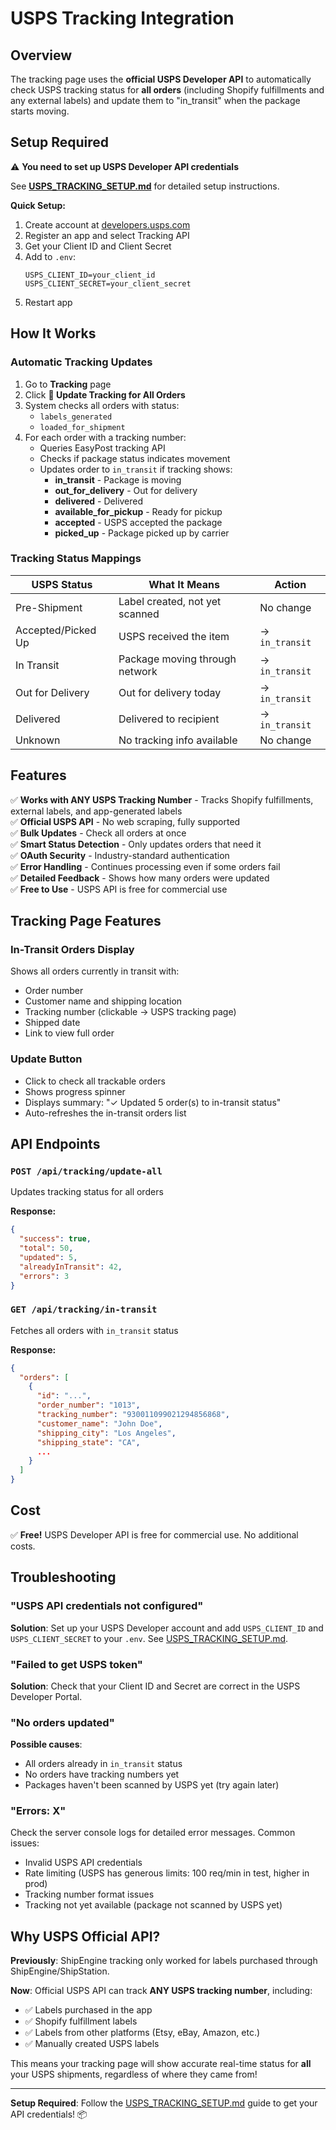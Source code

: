 # USPS Tracking Integration

## Overview

The tracking page uses the **official USPS Developer API** to automatically check USPS tracking status for **all orders** (including Shopify fulfillments and any external labels) and update them to "in_transit" when the package starts moving.

## Setup Required

⚠️ **You need to set up USPS Developer API credentials**

See **[USPS_TRACKING_SETUP.md](./USPS_TRACKING_SETUP.md)** for detailed setup instructions.

**Quick Setup:**

1. Create account at [developers.usps.com](https://developers.usps.com/)
2. Register an app and select Tracking API
3. Get your Client ID and Client Secret
4. Add to `.env`:
   ```env
   USPS_CLIENT_ID=your_client_id
   USPS_CLIENT_SECRET=your_client_secret
   ```
5. Restart app

## How It Works

### Automatic Tracking Updates

1. Go to **Tracking** page
2. Click **🔄 Update Tracking for All Orders**
3. System checks all orders with status:
   - `labels_generated`
   - `loaded_for_shipment`
4. For each order with a tracking number:
   - Queries EasyPost tracking API
   - Checks if package status indicates movement
   - Updates order to `in_transit` if tracking shows:
     - **in_transit** - Package is moving
     - **out_for_delivery** - Out for delivery
     - **delivered** - Delivered
     - **available_for_pickup** - Ready for pickup
     - **accepted** - USPS accepted the package
     - **picked_up** - Package picked up by carrier

### Tracking Status Mappings

| USPS Status        | What It Means                  | Action         |
| ------------------ | ------------------------------ | -------------- |
| Pre-Shipment       | Label created, not yet scanned | No change      |
| Accepted/Picked Up | USPS received the item         | → `in_transit` |
| In Transit         | Package moving through network | → `in_transit` |
| Out for Delivery   | Out for delivery today         | → `in_transit` |
| Delivered          | Delivered to recipient         | → `in_transit` |
| Unknown            | No tracking info available     | No change      |

## Features

✅ **Works with ANY USPS Tracking Number** - Tracks Shopify fulfillments, external labels, and app-generated labels  
✅ **Official USPS API** - No web scraping, fully supported  
✅ **Bulk Updates** - Check all orders at once  
✅ **Smart Status Detection** - Only updates orders that need it  
✅ **OAuth Security** - Industry-standard authentication  
✅ **Error Handling** - Continues processing even if some orders fail  
✅ **Detailed Feedback** - Shows how many orders were updated  
✅ **Free to Use** - USPS API is free for commercial use

## Tracking Page Features

### In-Transit Orders Display

Shows all orders currently in transit with:

- Order number
- Customer name and shipping location
- Tracking number (clickable → USPS tracking page)
- Shipped date
- Link to view full order

### Update Button

- Click to check all trackable orders
- Shows progress spinner
- Displays summary: "✓ Updated 5 order(s) to in-transit status"
- Auto-refreshes the in-transit orders list

## API Endpoints

### `POST /api/tracking/update-all`

Updates tracking status for all orders

**Response:**

```json
{
  "success": true,
  "total": 50,
  "updated": 5,
  "alreadyInTransit": 42,
  "errors": 3
}
```

### `GET /api/tracking/in-transit`

Fetches all orders with `in_transit` status

**Response:**

```json
{
  "orders": [
    {
      "id": "...",
      "order_number": "1013",
      "tracking_number": "930011099021294856868",
      "customer_name": "John Doe",
      "shipping_city": "Los Angeles",
      "shipping_state": "CA",
      ...
    }
  ]
}
```

## Cost

✅ **Free!** USPS Developer API is free for commercial use. No additional costs.

## Troubleshooting

### "USPS API credentials not configured"

**Solution**: Set up your USPS Developer account and add `USPS_CLIENT_ID` and `USPS_CLIENT_SECRET` to your `.env`. See [USPS_TRACKING_SETUP.md](./USPS_TRACKING_SETUP.md).

### "Failed to get USPS token"

**Solution**: Check that your Client ID and Secret are correct in the USPS Developer Portal.

### "No orders updated"

**Possible causes**:

- All orders already in `in_transit` status
- No orders have tracking numbers yet
- Packages haven't been scanned by USPS yet (try again later)

### "Errors: X"

Check the server console logs for detailed error messages. Common issues:

- Invalid USPS API credentials
- Rate limiting (USPS has generous limits: 100 req/min in test, higher in prod)
- Tracking number format issues
- Tracking not yet available (package not scanned by USPS yet)

## Why USPS Official API?

**Previously**: ShipEngine tracking only worked for labels purchased through ShipEngine/ShipStation.

**Now**: Official USPS API can track **ANY USPS tracking number**, including:

- ✅ Labels purchased in the app
- ✅ Shopify fulfillment labels
- ✅ Labels from other platforms (Etsy, eBay, Amazon, etc.)
- ✅ Manually created USPS labels

This means your tracking page will show accurate real-time status for **all** your USPS shipments, regardless of where they came from!

---

**Setup Required**: Follow the [USPS_TRACKING_SETUP.md](./USPS_TRACKING_SETUP.md) guide to get your API credentials! 📦
